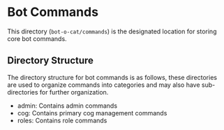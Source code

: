 # Bot Commands

This directory (`bot-o-cat/commands`) is the designated location for storing core bot commands.

## Directory Structure

The directory structure for bot commands is as follows, these directories are used to organize commands into categories and may also have sub-directories for further organization.

- admin: Contains admin commands
- cog: Contains primary cog management commands
- roles: Contains role commands
